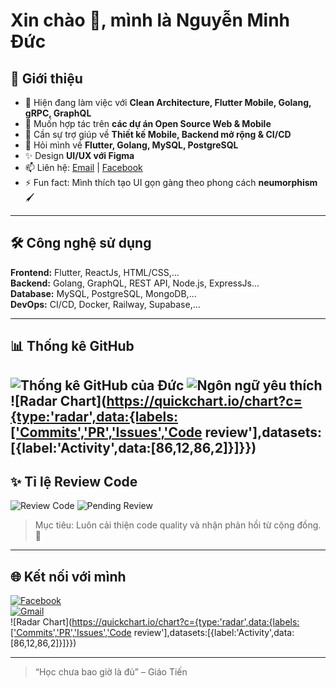 # Xin chào 👋, mình là Nguyễn Minh Đức

## 🚀 Giới thiệu
<!-- - 🔭 Mình là lập trình viên **Fullstack Engineer**, đồng thời là **Admin** của **Wedding For You - https://wedding4u.online | Nền tảng tạo Landing Page cưới** -->
- 🌱 Hiện đang làm việc với **Clean Architecture, Flutter Mobile, Golang, gRPC, GraphQL**
- 👯 Muốn hợp tác trên **các dự án Open Source Web & Mobile**
- 🤔 Cần sự trợ giúp về **Thiết kế Mobile, Backend mở rộng & CI/CD**
- 💬 Hỏi mình về **Flutter, Golang, MySQL, PostgreSQL**
- ✨ Design **UI/UX với Figma**
- 📫 Liên hệ: [Email](mailto:ducdev.contact@gmail.com) | [Facebook](https://facebook.com/ducit247)
- ⚡ Fun fact: Mình thích tạo UI gọn gàng theo phong cách **neumorphism** 🖌️
---

## 🛠️ Công nghệ sử dụng
**Frontend:** Flutter, ReactJs, HTML/CSS,...  
**Backend:** Golang, GraphQL, REST API, Node.js, ExpressJs...   
**Database:** MySQL, PostgreSQL, MongoDB,...  
**DevOps:** CI/CD, Docker, Railway, Supabase,...

---
## 📊 Thống kê GitHub

![Thống kê GitHub của Đức](https://github-readme-stats.vercel.app/api?username=duc2407&show_icons=true&theme=radical)
![Ngôn ngữ yêu thích](https://github-readme-stats.vercel.app/api/top-langs/?username=duc2407&layout=compact&theme=radical)
![Radar Chart](https://quickchart.io/chart?c={type:'radar',data:{labels:['Commits','PR','Issues','Code review'],datasets:[{label:'Activity',data:[86,12,86,2]}]}})
---

## ✨ Tỉ lệ Review Code

![Review Code](https://img.shields.io/badge/Code_Reviewed-75%25-brightgreen)
![Pending Review](https://img.shields.io/badge/Pending_Review-25%25-yellow)

> Mục tiêu: Luôn cải thiện code quality và nhận phản hồi từ cộng đồng. 📝

---

## 🌐 Kết nối với mình
[![Facebook](https://img.shields.io/badge/Facebook-1877F2?style=flat&logo=facebook&logoColor=white)](https://facebook.com/ducit247)  
[![Gmail](https://img.shields.io/badge/Gmail-D14836?style=flat&logo=gmail&logoColor=white)](mailto:ducdev.contact@gmail.com)  
![Radar Chart](https://quickchart.io/chart?c={type:'radar',data:{labels:['Commits','PR','Issues','Code review'],datasets:[{label:'Activity',data:[86,12,86,2]}]}})

---

> “Học chưa bao giờ là đủ” – Giáo Tiến
